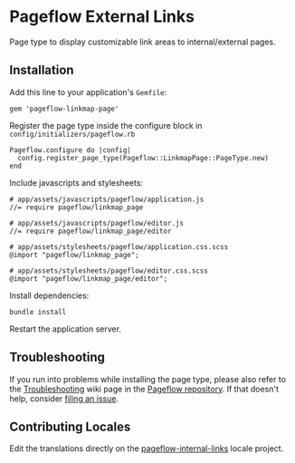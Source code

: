 # Pageflow External Links

Page type to display customizable link areas to internal/external pages.

## Installation

Add this line to your application's `Gemfile`:

    gem 'pageflow-linkmap-page'

Register the page type inside the configure block in `config/initializers/pageflow.rb`

    Pageflow.configure do |config|
      config.register_page_type(Pageflow::LinkmapPage::PageType.new)
    end

Include javascripts and stylesheets:

    # app/assets/javascripts/pageflow/application.js
    //= require pageflow/linkmap_page

    # app/assets/javascripts/pageflow/editor.js
    //= require pageflow/linkmap_page/editor

    # app/assets/stylesheets/pageflow/application.css.scss
    @import "pageflow/linkmap_page";

    # app/assets/stylesheets/pageflow/editor.css.scss
    @import "pageflow/linkmap_page/editor";


Install dependencies:

    bundle install

Restart the application server.

## Troubleshooting

If you run into problems while installing the page type, please also refer to the
[Troubleshooting](https://github.com/codevise/pageflow/wiki/Troubleshooting) wiki
page in the [Pageflow  repository](https://github.com/codevise/pageflow). If that
doesn't help, consider
[filing an issue](https://github.com/upsworld/pageflow-linkmap-page/issues).

## Contributing Locales

Edit the translations directly on the
[pageflow-internal-links](http://www.localeapp.com/projects/public?search=tf/pageflow-linkmap-page)
locale project.
